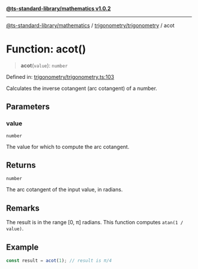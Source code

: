 [**@ts-standard-library/mathematics v1.0.2**](../../../README.md)

***

[@ts-standard-library/mathematics](../../../README.md) / [trigonometry/trigonometry](../README.md) / acot

# Function: acot()

> **acot**(`value`): `number`

Defined in: [trigonometry/trigonometry.ts:103](https://github.com/gabaudette/ts-stdlib/blob/4a412e6fb273dc9fcab54b84c05921f52dac4b3f/packages/mathematics/src/trigonometry/trigonometry.ts#L103)

Calculates the inverse cotangent (arc cotangent) of a number.

## Parameters

### value

`number`

The value for which to compute the arc cotangent.

## Returns

`number`

The arc cotangent of the input value, in radians.

## Remarks

The result is in the range [0, π] radians.
This function computes `atan(1 / value)`.

## Example

```ts
const result = acot(1); // result is π/4
```

